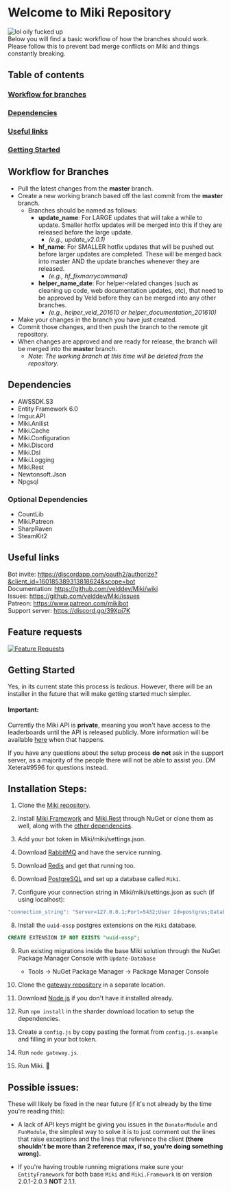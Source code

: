 # Welcome to Miki Repository
![lol oily fucked up](https://discordbots.org/api/widget/status/160105994217586689.svg)
<br>
Below you will find a basic workflow of how the branches should work. Please follow this to prevent bad merge conflicts on Miki and things constantly breaking.

## Table of contents

### [Workflow for branches](#workflow-for-branches-1)
### [Dependencies](#dependencies-1)
### [Useful links](#useful-links-1)
### [Getting Started](#getting-started-1)

## Workflow for Branches

* Pull the latest changes from the **master** branch.
* Create a new working branch based off the last commit from the **master** branch.
  * Branches should be named as follows:
    * **update_name**: For LARGE updates that will take a while to update. Smaller hotfix updates will be merged into this if they are released before the large update.
      * *(e.g., update_v2.0.1)*
    * **hf_name**: For SMALLER hotfix updates that will be pushed out before larger updates are completed. These will be merged back into master AND the update branches whenever they are released.
      * *(e.g., hf_fixmarrycommand)*
    * **helper_name_date**: For helper-related changes (such as cleaning up code, web documentation updates, etc), that need to be approved by Veld before they can be merged into any other branches.
      * *(e.g., helper_veld_201610 or helper_documentation_201610)*
* Make your changes in the branch you have just created.
* Commit those changes, and then push the branch to the remote git repository.
* When changes are approved and are ready for release, the branch will be merged into the **master** branch.
  * *Note: The working branch at this time will be deleted from the repository.*
  
## Dependencies
* AWSSDK.S3
* Entity Framework 6.0
* Imgur.API
* Miki.Anilist
* Miki.Cache
* Miki.Configuration
* Miki.Discord
* Miki.Dsl
* Miki.Logging
* Miki.Rest
* Newtonsoft.Json
* Npgsql

### Optional Dependencies
* CountLib
* Miki.Patreon
* SharpRaven
* SteamKit2
 
## Useful links
Bot invite: https://discordapp.com/oauth2/authorize?&client_id=160185389313818624&scope=bot<br>
Documentation: https://github.com/velddev/Miki/wiki<br>
Issues: https://github.com/velddev/Miki/issues<br>
Patreon: https://www.patreon.com/mikibot<br>
Support server: https://discord.gg/39Xpj7K<br>


## Feature requests
[![Feature Requests](http://feathub.com/Mikibot/Miki?format=svg)](http://feathub.com/Mikibot/Miki)


## Getting Started 
Yes, in its current state this process is _tedious_. However, there will be an installer in the future that will make getting started much simpler.

#### Important:
Currently the Miki API is __private__, meaning you won't have access to the leaderboards until the API is released publicly. More information will be available [here](https://github.com/mikibot/miki/wiki/API-Leaderboards) when that happens.

If you have any questions about the setup process **do not** ask in the support server, as a majority of the people there will not be able to assist you. DM Xetera#9596 for questions instead.

## Installation Steps:
1) Clone the [Miki repository](https://github.com/Mikibot/Miki.git).

2) Install [Miki.Framework](https://github.com/Mikibot/Miki.Framework.git) and [Miki.Rest](https://github.com/Mikibot/Miki.Rest.git) through NuGet or clone them as well, along with the [other dependencies](https://github.com/Mikibot/Miki#dependencies).

3) Add your bot token in Miki/miki/settings.json.

4) Download [RabbitMQ](https://www.rabbitmq.com/download.html) and have the service running.

5) Download [Redis](https://redis.io/download) and get that running too.

6) Download [PostgreSQL](https://www.postgresql.org/) and set up a database called `Miki`.

7) Configure your connection string in Miki/miki/settings.json as such (if using localhost):

```js
"connection_string": "Server=127.0.0.1;Port=5432;User Id=postgres;Database=Miki;"
```

8) Install the `uuid-ossp` postgres extensions on the `Miki` database.

```sql
CREATE EXTENSION IF NOT EXISTS "uuid-ossp";
```

9) Run existing migrations inside the base Miki solution through the NuGet Package Manager Console with `Update-Database`

    * Tools -> NuGet Package Manager -> Package Manager Console

10) Clone the [gateway repository](https://github.com/Mikibot/sharder/tree/js) in a separate location.

11) Download [Node.js](https://nodejs.org/en/) if you don't have it installed already.

12) Run `npm install` in the sharder download location to setup the dependencies.

13) Create a `config.js` by copy pasting the format from `config.js.example` and filling in your bot token.

14) Run `node gateway.js`.

15) Run Miki. 🎉

## Possible issues:
These will likely be fixed in the near future (if it's not already by the time you're reading this):

* A lack of API keys might be giving you issues in the `DonatorModule` and `FunModule`, the simplest way to solve it is to just comment out the lines that raise exceptions and  the lines that reference the client **(there shouldn't be more than 2 reference max, if so, you're doing something wrong).**

* If you're having trouble running migrations make sure your `EntityFramework` for both base `Miki` and `Miki.Framework` is on version 2.0.1-2.0.3 **NOT** 2.1.1.

